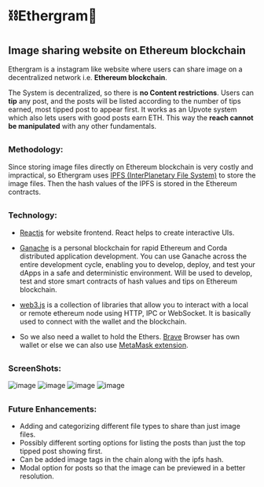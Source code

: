 # :chains:Ethergram:large_blue_diamond:
## Image sharing website on Ethereum blockchain

Ethergram is a instagram like website where users can share image on a decentralized network i.e. **Ethereum blockchain**. 

The System is decentralized, so there is **no Content restrictions**. Users can **tip** any post, and the posts will be listed according to the number of tips earned, most tipped post to appear first. It works as an Upvote system which also lets users with good posts earn ETH. This way the **reach cannot be manipulated** with any other fundamentals.
##
### Methodology:
Since storing image files directly on Ethereum blockchain is very costly and impractical, so Ethergram uses [IPFS (InterPlanetary File System)](https://docs.ipfs.io/concepts/what-is-ipfs/) to store the image files. Then the hash values of the IPFS is stored in the Ethereum contracts.
##
### Technology:
- [Reactjs](https://reactjs.org/) for website frontend. React helps to create interactive UIs.

- [Ganache](https://www.trufflesuite.com/ganache) is a personal blockchain for rapid Ethereum and Corda distributed application development. You can use Ganache across the entire development cycle, enabling you to develop, deploy, and test your dApps in a safe and deterministic environment. Will be used to develop, test and store smart contracts of hash values and tips on Ethereum blockchain.

- [web3.js](https://web3js.readthedocs.io/) is a collection of libraries that allow you to interact with a local or remote ethereum node using HTTP, IPC or WebSocket. It is basically used to connect with the wallet and the blockchain. 

- So we also need a wallet to hold the Ethers. [Brave](https://brave.com/) Browser has own wallet or else we can also use [MetaMask extension](https://chrome.google.com/webstore/detail/metamask/nkbihfbeogaeaoehlefnkodbefgpgknn?hl=en).

##
### ScreenShots:
![image](https://user-images.githubusercontent.com/54273763/123438270-25eaa700-d5ee-11eb-9a9a-520bc79b9dad.png)
![image](https://user-images.githubusercontent.com/54273763/123438351-39960d80-d5ee-11eb-897b-c5fadf609829.png)
![image](https://user-images.githubusercontent.com/54273763/123438371-3f8bee80-d5ee-11eb-82f6-f8940877bb05.png)
![image](https://user-images.githubusercontent.com/54273763/123438415-4adf1a00-d5ee-11eb-8fb0-d109facfd889.png)

##
### Future Enhancements:
- Adding and categorizing different file types to share than just image files.
- Possibly different sorting options for listing the posts than just the top tipped post showing first.
- Can be added image tags in the chain along with the ipfs hash.
- Modal option for posts so that the image can be previewed in a better resolution.
